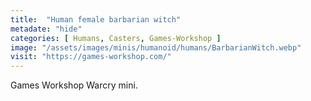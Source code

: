 ```yaml
---
title:  "Human female barbarian witch"
metadate: "hide"
categories: [ Humans, Casters, Games-Workshop ]
image: "/assets/images/minis/humanoid/humans/BarbarianWitch.webp"
visit: "https://games-workshop.com/"
---
```

Games Workshop Warcry mini.